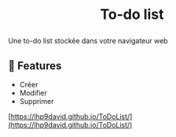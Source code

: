
# <p align="center">To-do list</p>
  
Une to-do list stockée dans votre navigateur web


## 🧐 Features    
- Créer
- Modifier
- Supprimer
        
    
[https://lhp9david.github.io/ToDoList/](https://lhp9david.github.io/ToDoList/)
        